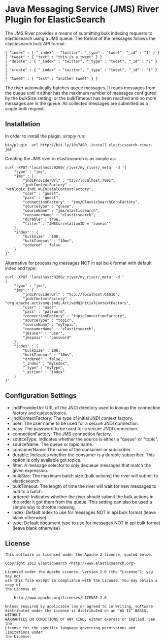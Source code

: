 Java Messaging Service (JMS) River Plugin for ElasticSearch
===========================================================

The JMS River provides a means of submitting bulk indexing requests to elasticsearch using a JMS queue. 
The format of the messages follows the elasticsearch bulk API format:

	{ "index" : { "_index" : "twitter", "_type" : "tweet", "_id" : "1" } }
	{ "tweet" : { "text" : "this is a tweet" } }
	{ "delete" : { "_index" : "twitter", "_type" : "tweet", "_id" : "2" } }
	{ "create" : { "_index" : "twitter", "_type" : "tweet", "_id" : "1" } }
	{ "tweet" : { "text" : "another tweet" } }    

The river automatically batches queue messages.  It reads messages from the queue until it either has the maximum number of messages configured by the bulkSize setting, or the bulkTimeout has been reached and no more messages are in the queue. All collected messages are submitted as a single bulk request.

Installation
------------
In order to install the plugin, simply run: 

	bin/plugin -url http://bit.ly/10e749R -install elasticsearch-river-jms`

Creating the JMS river in elasticsearch is as simple as:

	curl -XPUT 'localhost:9200/_river/my_river/_meta' -d '{
	    "type" : "jms",
	    "jms" : {
	        "jndiProviderUrl" : "t3://localhost:7001", 
	        "jndiContextFactory" : "weblogic.jndi.WLInitialContextFactory",
	        "user" : "guest",
	        "pass" : "guest",
	        "connectionFactory" : "jms/ElasticSearchConnFactory",
	        "sourceType" : "queue",
	        "sourceName" : "jms/elasticsearch",
	        "consumerName" : "elasticsearch",
	        "durable" : true,
	        "filter" : "JMSCorrelationID = 'someid'"
	    },
	    "index" : {
	        "bulkSize" : 100,
	        "bulkTimeout" : "10ms",
	        "ordered" : false
	    }
	}'

Alternative for processing messages NOT in api bulk format with default index and type:
	
	curl -XPUT 'localhost:9200/_river/my_river/_meta' -d '
    {
        "type" : "jms",
        "jms" : {
            "jndiProviderUrl" : "tcp://localhost:61616", 
            "jndiContextFactory" : "org.apache.activemq.jndi.ActiveMQInitialContextFactory",
            "user" : "user",
            "pass" : "password",
            "connectionFactory" : "topicConnectionFactory",
            "sourceType" : "topic",
            "sourceName" : "myTopic",
            "consumerName" : "elasticsearch",
            "jmsuser" : "user",
            "jmspass" : "password"
        },
        "index" : {
            "bulkSize" : 100,
            "bulkTimeout" : "10ms",
            "ordered" : false,
            "_index" : "myIndex",
            "_type" : "myType",
            "_action" : "index"
        }
    }'

Configuration Settings
----------------------

- jndiProviderUrl: URL of the JNDI directory used to lookup the connection factory and queues/topics.
- jndiContextFactory: The type of initial JNDI context factory.
- user: The user name to be used for a secure JNDI connection.
- pass: The password to be used for a secure JNDI connection.
- connectionFactory: The JMS connection factory.
- sourceType: Indicates whether the source is either a "queue" or "topic". 
- sourceName: The queue or topic name.
- consumerName: The name of the consumer or subscriber.
- durable: Indicates whether the consumer is a durable subscriber.  This option is only available got topics.
- filter: A message selector to only dequeue messages that match the given expression.
- bulkSize: The maximum batch size (bulk actions) the river will submit to elasticsearch.
- bulkTimeout: The length of time the river will wait for new messages to add to a batch.
- ordered: Indicates whether the river should submit the bulk actions in the order it got them from the queue.  This setting can also be used a simple way to throttle indexing.
- index: Default index to use for messages NOT in api bulk format (leave blank otherwise)
- type: Default document type to use for messages NOT in api bulk format (leave blank otherwise)

License
-------

    This software is licensed under the Apache 2 license, quoted below.

    Copyright 2012 ElasticSearch <http://www.elasticsearch.org>

    Licensed under the Apache License, Version 2.0 (the "License"); you may not
    use this file except in compliance with the License. You may obtain a copy of
    the License at

        http://www.apache.org/licenses/LICENSE-2.0

    Unless required by applicable law or agreed to in writing, software
    distributed under the License is distributed on an "AS IS" BASIS, WITHOUT
    WARRANTIES OR CONDITIONS OF ANY KIND, either express or implied. See the
    License for the specific language governing permissions and limitations under
    the License.
